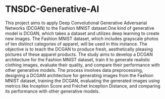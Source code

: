 # TNSDC-Generative-AI
This project aims to apply Deep Convolutional Generative Adversarial Networks (DCGAN) to the Fashion MNIST dataset.One kind of generative model is DCGAN, which takes a dataset and utilizes deep learning to create new images. The Fashion MNIST dataset, which includes grayscale photos of ten distinct categories of apparel, will be used in this instance. The objective is to teach the DCGAN to produce fresh, aesthetically pleasing pictures of these apparel products.
The study aims to develop a DCGAN architecture for the Fashion MNIST dataset, train it to generate realistic clothing images, evaluate their quality, and compare their performance with other generative models.
The process involves data preprocessing, designing a DCGAN architecture for generating images from the Fashion MNIST dataset, training the DCGAN, evaluating the generated images using metrics like Inception Score and Fréchet Inception Distance, and comparing its performance with other generative models.
